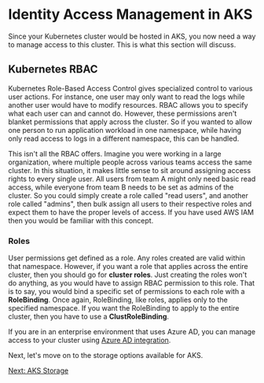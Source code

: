 # Identity Access Management in AKS

Since your Kubernetes cluster would be hosted in AKS, you now need a way to manage access to this cluster. This is what this section will discuss.

## Kubernetes RBAC

Kubernetes Role-Based Access Control gives specialized control to various user actions. For instance, one user may only want to read the logs while another user would have to modify resources. RBAC allows you to specify what each user can and cannot do. However, these permissions aren't blanket permissions that apply across the cluster. So if you wanted to allow one person to run application workload in one namespace, while having only read access to logs in a different namespace, this can be handled.

This isn't all the RBAC offers. Imagine you were working in a large organization, where multiple people across various teams access the same cluster. In this situation, it makes little sense to sit around assigning access rights to every single user. All users from team A might only need basic read access, while everyone from team B needs to be set as admins of the cluster. So you could simply create a role called "read users", and another role called "admins", then bulk assign all users to their respective roles and expect them to have the proper levels of access. If you have used AWS IAM then you would be familiar with this concept.

### Roles

User permissions get defined as a role. Any roles created are valid within that namespace. However, if you want a role that applies across the entire cluster, then you should go for **cluster roles**. Just creating the roles won't do anything, as you would have to assign RBAC permission to this role. That is to say, you would bind a specific set of permissions to each role with a **RoleBinding**. Once again, RoleBinding, like roles, applies only to the specified namespace. If you want the RoleBinding to apply to the entire cluster, then you have to use a **ClustRoleBinding**.

If you are in an enterprise environment that uses Azure AD, you can manage access to your cluster using [Azure AD integration](https://docs.microsoft.com/en-us/azure/aks/concepts-identity#azure-ad-integration).

Next, let's move on to the storage options available for AKS.

[Next: AKS Storage](./aks-storage.md)
